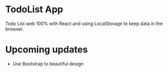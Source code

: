 # TodoList App

Todo List web 100% with React and using LocalStorage to keep data in the browser.

# Upcoming updates

- Use Bootstrap to beautiful design
